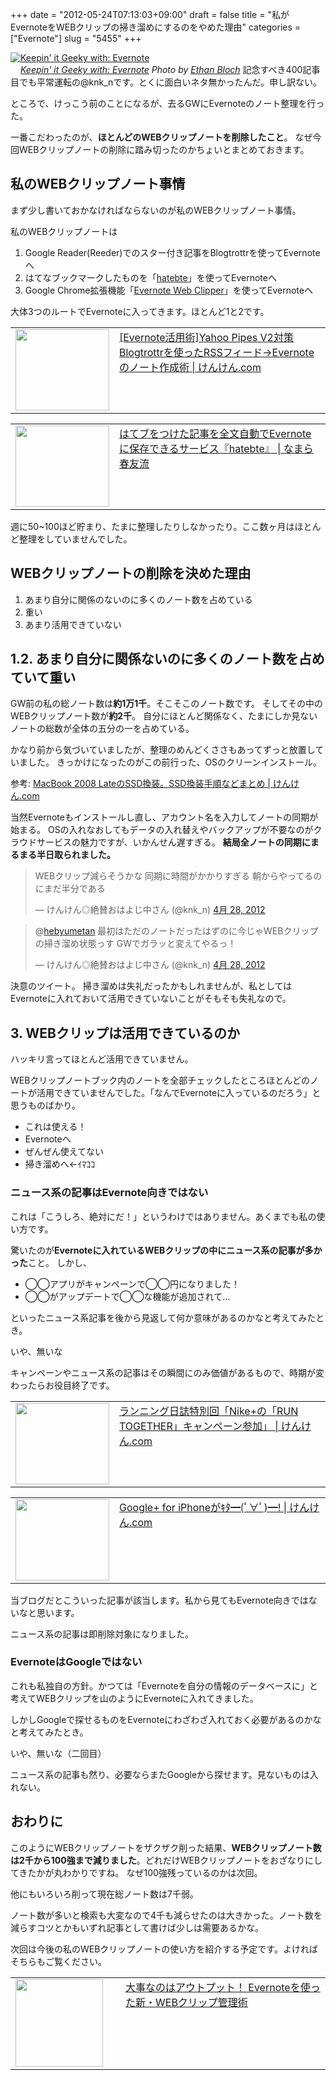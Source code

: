 +++
date = "2012-05-24T07:13:03+09:00"
draft = false
title = "私がEvernoteをWEBクリップの掃き溜めにするのをやめた理由"
categories = ["Evernote"]
slug = "5455"
+++

<div class="center"><a href="http://www.flickr.com/photos/27768633@N00/5476103936/" title="Keepin' it Geeky with: Evernote by Ethan Bloch, on Flickr" target="_blank"><img class="flickr_photo" src="http://farm6.static.flickr.com/5255/5476103936_a03a9f27ef_z.jpg" alt="Keepin' it Geeky with: Evernote" width="NaNpx"/></a></div><cite class="flickr_photographer"><img src="http://farm4.static.flickr.com/3329/favicons/72157601614001242_7730.png" width="16" /><a href="http://www.flickr.com/photos/27768633@N00/5476103936/">Keepin' it Geeky with: Evernote</a> Photo by <a href="http://www.flickr.com/photos/27768633@N00/">Ethan Bloch</a></cite>
記念すべき400記事目でも平常運転の@knk_nです。とくに面白いネタ無かったんだ。申し訳ない。

ところで、けっこう前のことになるが、去るGWにEvernoteのノート整理を行った。

一番こだわったのが、<strong>ほとんどのWEBクリップノートを削除したこと</strong>。
なぜ今回WEBクリップノートの削除に踏み切ったのかちょいとまとめておきます。<!--more--><h2>私のWEBクリップノート事情</h2>
まず少し書いておかなければならないのが私のWEBクリップノート事情。

私のWEBクリップノートは
<ol>
<li>Google Reader(Reeder)でのスター付き記事をBlogtrottrを使ってEvernoteへ</li>
<li>はてなブックマークしたものを「<a href="http://hatebte.com/" target="_blank">hatebte</a>」を使ってEvernoteへ</li>
<li>Google Chrome拡張機能「<a href="https://chrome.google.com/webstore/detail/pioclpoplcdbaefihamjohnefbikjilc?hl=ja" target="_blank">Evernote Web Clipper</a>」を使ってEvernoteへ</li>
</ol>
大体3つのルートでEvernoteに入ってきます。ほとんど1と2です。
<table width="100%"><td valign="top" width="150"><a href="http://knk-n.com/2011/08/07/evernote_rss/" target="_blank"><img border="0" src="http://farm7.static.flickr.com/6133/6017306283_87cd0a5370_o.jpg" alt="" width="150" height="130" /></a></td><td valign="top"><a  href="http://knk-n.com/2011/08/07/evernote_rss/" target="_blank">[Evernote活用術]Yahoo Pipes V2対策 Blogtrottrを使ったRSSフィード→Evernoteのノート作成術 | けんけん.com</a><script type="text/javascript">var url = "http://knk-n.com/2011/08/07/evernote_rss/";</script><script src="http://api.b.st-hatena.com/entry.count?url=http://knk-n.com/2011/08/07/evernote_rss/&callback=hatebTxt"></script>
</td></table>
<table width="100%"><td valign="top" width="150"><a href="http://harutomo-ryu.com/archives/2011-02-26/182005.html" target="_blank"><img border="0" src="http://capture.heartrails.com/150x130/shadow?http://harutomo-ryu.com/archives/2011-02-26/182005.html" alt="" width="150" height="130" /></a></td><td valign="top"><a  href="http://harutomo-ryu.com/archives/2011-02-26/182005.html" target="_blank">はてブをつけた記事を全文自動でEvernoteに保存できるサービス『hatebte』 | なまら春友流</a><script type="text/javascript">var url = "http://harutomo-ryu.com/archives/2011-02-26/182005.html";</script><script src="http://api.b.st-hatena.com/entry.count?url=http://harutomo-ryu.com/archives/2011-02-26/182005.html&callback=hatebTxt"></script>
</td></table>

週に50~100ほど貯まり、たまに整理したりしなかったり。ここ数ヶ月はほとんど整理をしていませんでした。

<h2>WEBクリップノートの削除を決めた理由</h2>
<ol>
<li>あまり自分に関係のないのに多くのノート数を占めている</li>
<li>重い</li>
<li>あまり活用できていない</li>
</ol>

<h2>1.2. あまり自分に関係ないのに多くのノート数を占めていて重い</h2>
GW前の私の総ノート数は<strong>約1万1千</strong>。そこそこのノート数です。
そしてその中のWEBクリップノート数が<strong>約2千</strong>。
自分にほとんど関係なく、たまにしか見ないノートの総数が全体の五分の一を占めている。

かなり前から気づいていましたが、整理のめんどくささもあってずっと放置していました。
きっかけになったのがこの前行った、OSのクリーンインストール。
<p>参考: <a  href="http://knk-n.com/2012/04/30/macbook-2008-late_hdd_to_ssd/" target="_blank">MacBook 2008 LateのSSD換装。SSD換装手順などまとめ | けんけん.com</a><script type="text/javascript">var url = "http://knk-n.com/2012/04/30/macbook-2008-late_hdd_to_ssd/";</script><script src="http://api.b.st-hatena.com/entry.count?url=http://knk-n.com/2012/04/30/macbook-2008-late_hdd_to_ssd/&callback=hatebTxt"></script></p>

当然Evernoteもインストールし直し、アカウント名を入力してノートの同期が始まる。
OSの入れなおしてもデータの入れ替えやバックアップが不要なのがクラウドサービスの魅力ですが、いかんせん遅すぎる。
<strong>結局全ノートの同期にまるまる半日取られました。</strong>
<blockquote class="twitter-tweet" lang="ja"><p>WEBクリップ減らそうかな 同期に時間がかかりすぎる 朝からやってるのにまだ半分である</p>&mdash; けんけん◎絶賛おはよじ中さん (@knk_n) <a href="https://twitter.com/knk_n/status/196131356852486144" data-datetime="2012-04-28T06:58:54+00:00">4月 28, 2012</a></blockquote>

<blockquote class="twitter-tweet" data-in-reply-to="196134225240526848" lang="ja"><p>@<a href="https://twitter.com/hebyumetan">hebyumetan</a> 最初はただのノートだったはずのに今じゃWEBクリップの掃き溜め状態っす GWでガラッと変えてやるっ！</p>&mdash; けんけん◎絶賛おはよじ中さん (@knk_n) <a href="https://twitter.com/knk_n/status/196134512441294848" data-datetime="2012-04-28T07:11:26+00:00">4月 28, 2012</a></blockquote>

決意のツイート。
掃き溜めは失礼だったかもしれませんが、私としてはEvernoteに入れておいて活用できていないことがそもそも失礼なので。

<h2>3. WEBクリップは活用できているのか</h2>
ハッキリ言ってほとんど活用できていません。

WEBクリップノートブック内のノートを全部チェックしたところほとんどのノートが活用できていませんでした。「なんでEvernoteに入っているのだろう」と思うものばかり。

<ul>
<li>これは使える！</li>
<li>Evernoteへ</li>
<li>ぜんぜん使えてない</li>
<li>掃き溜めへ←ｲﾏｺｺ</li>
</ul>

<h3>ニュース系の記事はEvernote向きではない</h3>
これは「こうしろ、絶対にだ！」というわけではありません。あくまでも私の使い方です。

驚いたのが<strong>Evernoteに入れているWEBクリップの中にニュース系の記事が多かった</strong>こと。
しかし、
<ul>
<li>◯◯アプリがキャンペーンで◯◯円になりました！</li>
<li>◯◯がアップデートで◯◯な機能が追加されて…</li>
</ul>
といったニュース系記事を後から見返して何か意味があるのかなと考えてみたとき。

いや、無いな

キャンペーンやニュース系の記事はその瞬間にのみ価値があるもので、時期が変わったらお役目終了です。

<table width="100%"><td valign="top" width="150"><a href="http://knk-n.com/2012/03/11/nikeplus_run-together/" target="_blank"><img border="0" src="http://knk-n.com/images/2012/03/nikeplus_run-together1.jpg" alt="" width="150" height="130" /></a></td><td valign="top"><a  href="http://knk-n.com/2012/03/11/nikeplus_run-together/" target="_blank">ランニング日誌特別回「Nike+の「RUN TOGETHER」キャンペーン参加」 | けんけん.com</a><script type="text/javascript">var url = "http://knk-n.com/2012/03/11/nikeplus_run-together/";</script><script src="http://api.b.st-hatena.com/entry.count?url=http://knk-n.com/2012/03/11/nikeplus_run-together/&callback=hatebTxt"></script>
</td></table>
<table width="100%"><td valign="top" width="150"><a href="http://knk-n.com/2011/07/20/googleplus-iphone/" target="_blank"><img border="0" src="http://knk-n.com/images/2011/07/slooProImg_20110720012734.png" alt="" width="150" height="130" /></a></td><td valign="top"><a  href="http://knk-n.com/2011/07/20/googleplus-iphone/" target="_blank">Google+ for iPhoneがｷﾀ━(ﾟ∀ﾟ)━! | けんけん.com</a><script type="text/javascript">var url = "http://knk-n.com/2011/07/20/googleplus-iphone/";</script><script src="http://api.b.st-hatena.com/entry.count?url=http://knk-n.com/2011/07/20/googleplus-iphone/&callback=hatebTxt"></script>
</td></table>
当ブログだとこういった記事が該当します。私から見てもEvernote向きではないなと思います。

ニュース系の記事は即削除対象になりました。

<h3>EvernoteはGoogleではない</h3>
これも私独自の方針。かつては「Evernoteを自分の情報のデータベースに」と考えてWEBクリップを山のようにEvernoteに入れてきました。

しかしGoogleで探せるものをEvernoteにわざわざ入れておく必要があるのかなと考えてみたとき。

いや、無いな（二回目）

ニュース系の記事も然り、必要ならまたGoogleから探せます。見ないものは入れない。


<h2>おわりに</h2>
このようにWEBクリップノートをザクザク削った結果、<strong>WEBクリップノート数は2千から100強まで減りました</strong>。どれだけWEBクリップノートをおざなりにしてきたかが丸わかりですね。
なぜ100強残っているのかは次回。

他にもいろいろ削って現在総ノート数は7千弱。

ノート数が多いと検索も大変なので4千も減らせたのは大きかった。ノート数を減らすコツとかもいずれ記事として書けば少しは需要あるかな。

次回は今後の私のWEBクリップノートの使い方を紹介する予定です。よければそちらもご覧ください。

<table width="100%"><td valign="top" width="160"><a href="http://knk-n.com/2012/05/25/evernote-new-webclip-management/" target="_blank"><img border="0" src="http://knk-n.com/images/2012/05/screenshot-2012-05-25-07.01.10.jpg" alt="" width="140" height="140" /></a></td><td valign="top"><a  href="http://knk-n.com/2012/05/25/evernote-new-webclip-management/" target="_blank">大事なのはアウトプット！ Evernoteを使った新・WEBクリップ管理術</a><script type="text/javascript">var url = "http://knk-n.com/2012/05/25/evernote-new-webclip-management/";</script><script src="http://api.b.st-hatena.com/entry.count?url=http://knk-n.com/2012/05/25/evernote-new-webclip-management/&callback=hatebTxt"></script>
</td>
</table>
